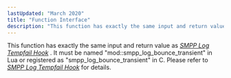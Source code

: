 ```yaml
---
lastUpdated: "March 2020"
title: "Function Interface"
description: "This function has exactly the same input and return value as Chapter 11 SMPP Log Tempfail Hook It must be named mod smpp log bounce transient in Lua or registered as smpp log bounce transient in C Please refer to Chapter 11 SMPP Log Tempfail Hook for details..."
---
```


This function has exactly the same input and return value as [*SMPP Log Tempfail Hook*](/momentum/mobile/mobile-developer-guide/smpp-log-tempfail-hook) . It must be named "mod::smpp_log_bounce_transient" in Lua or registered as "smpp_log_bounce_transient" in C. Please refer to [*SMPP Log Tempfail Hook*](/momentum/mobile/mobile-developer-guide/smpp-log-tempfail-hook) for details.